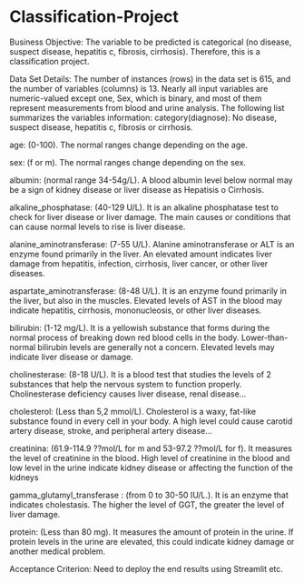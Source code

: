 # Classification-Project
Business Objective:
                    The variable to be predicted is categorical (no disease, suspect disease, hepatitis c, fibrosis, cirrhosis). Therefore, this is a classification project.
                    
                    
                    
Data Set Details:
                             The number of instances (rows) in the data set is 615, and the number of variables (columns) is 13. Nearly all input variables are numeric-valued except one, Sex, which is binary, and most of them represent measurements from blood and urine analysis. The following list summarizes the variables information:
category(diagnose): No disease, suspect disease, hepatitis c, fibrosis or cirrhosis.

age: (0-100). The normal ranges change depending on the age.

sex: (f or m). The normal ranges change depending on the sex.

albumin: (normal range 34-54g/L). A blood albumin level below normal may be a sign of kidney disease or liver disease as Hepatisis o Cirrhosis.

alkaline_phosphatase: (40-129 U/L). It is an alkaline phosphatase test to check for liver disease or liver damage. The main causes or conditions that can cause normal levels to rise is liver disease.

alanine_aminotransferase: (7-55 U/L). Alanine aminotransferase or ALT is an enzyme found primarily in the liver. An elevated amount indicates liver damage from hepatitis, infection, cirrhosis, liver cancer, or other liver diseases.

aspartate_aminotransferase: (8-48 U/L). It is an enzyme found primarily in the liver, but also in the muscles. Elevated levels of AST in the blood may indicate hepatitis, cirrhosis, mononucleosis, or other liver diseases.

bilirubin: (1-12 mg/L). It is a yellowish substance that forms during the normal process of breaking down red blood cells in the body. Lower-than-normal bilirubin levels are generally not a concern. Elevated levels may indicate liver disease or damage.

cholinesterase: (8-18 U/L). It is a blood test that studies the levels of 2 substances that help the nervous system to function properly. Cholinesterase deficiency causes liver disease, renal disease...

cholesterol: (Less than 5,2 mmol/L). Cholesterol is a waxy, fat-like substance found in every cell in your body. A high level could cause carotid artery disease, stroke, and peripheral artery disease...

creatinina: (61.9-114.9 ??mol/L for m and 53-97.2 ??mol/L for f). It measures the level of creatinine in the blood. High level of creatinine in the blood and low level in the urine indicate kidney disease or affecting the function of the kidneys

gamma_glutamyl_transferase : (from 0 to 30-50 IU/L.). It is an enzyme that indicates cholestasis. The higher the level of GGT, the greater the level of liver damage.

protein: (Less than 80 mg). It measures the amount of protein in the urine. If protein levels in the urine are elevated, this could indicate kidney damage or another medical problem.

Acceptance Criterion: 
Need to deploy the end results using Streamlit etc.

